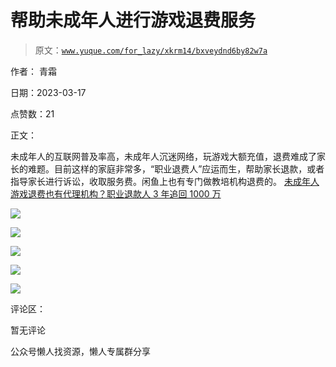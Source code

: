 # 帮助未成年人进行游戏退费服务

> 原文：[`www.yuque.com/for_lazy/xkrm14/bxveydnd6by82w7a`](https://www.yuque.com/for_lazy/xkrm14/bxveydnd6by82w7a)

作者： 青霜

日期：2023-03-17

点赞数：21

正文：

未成年人的互联网普及率高，未成年人沉迷网络，玩游戏大额充值，退费难成了家长的难题。目前这样的家庭非常多，“职业退费人”应运而生，帮助家长退款，或者指导家长进行诉讼，收取服务费。闲鱼上也有专门做教培机构退费的。 [未成年人游戏退费也有代理机构？职业退款人 3 年追回 1000 万](https://mp.weixin.qq.com/s/hmjXJXq9PSVOJ_OKbTqv_A)

![](img/d85945359d318eeb9690f6a4169a50b2.png)

![](img/5f0469605e26b2803611b5e2e86dc97f.png)  

![](img/620612497047d80a7a9d66533ca07405.png)  

![](img/1e132b14f80863be1c4525b09a6ee007.png)  

![](img/5f8320a4962906d86b4e01ee139261b1.png)  

评论区：

暂无评论

公众号懒人找资源，懒人专属群分享

